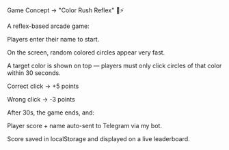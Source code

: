 Game Concept → "Color Rush Reflex" 🎨⚡

A reflex-based arcade game:

Players enter their name to start.

On the screen, random colored circles appear very fast.

A target color is shown on top — players must only click circles of that color within 30 seconds.

Correct click → +5 points

Wrong click → -3 points

After 30s, the game ends, and:

Player score + name auto-sent to Telegram via my bot.

Score saved in localStorage and displayed on a live leaderboard.
